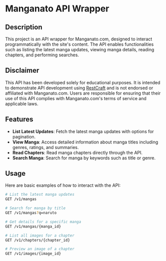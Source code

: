 # Manganato API Wrapper

## Description

This project is an API wrapper for Manganato.com, designed to interact programmatically with the site's content. The API enables functionalities such as listing the latest manga updates, viewing manga details, reading chapters, and performing searches.

## Disclaimer

This API has been developed solely for educational purposes. It is intended to demonstrate API development using [RestCraft](https://github.com/lsfratel/restcraft) and is not endorsed or affiliated with Manganato.com. Users are responsible for ensuring that their use of this API complies with Manganato.com's terms of service and applicable laws.

## Features

- **List Latest Updates**: Fetch the latest manga updates with options for pagination.
- **View Manga**: Access detailed information about manga titles including genres, ratings, and summaries.
- **Read Chapters**: Read manga chapters directly through the API.
- **Search Manga**: Search for manga by keywords such as title or genre.

## Usage

Here are basic examples of how to interact with the API:

```bash
# List the latest manga updates
GET /v1/mangas
```

```bash
# Search for manga by title
GET /v1/mangas?q=naruto
```

```bash
# Get details for a specific manga
GET /v1/mangas/{manga_id}
```

```bash
# List all images for a chapter
GET /v1/chapters/{chapter_id}
```

```bash
# Preview an image of a chapter
GET /v1/images/{image_id}
```
